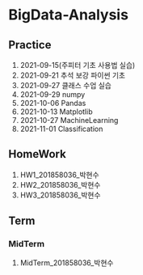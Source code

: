 # BigData-Analysis
## Practice
1. 2021-09-15(주피터 기초 사용법 실습)
2. 2021-09-21 추석 보강 파이썬 기초
3. 2021-09-27 클래스 수업 실습
4. 2021-09-29 numpy
5. 2021-10-06 Pandas
6. 2021-10-13 Matplotlib
7. 2021-10-27 MachineLearning
8. 2021-11-01 Classification

## HomeWork
1. HW1_201858036_박현수
2. HW2_201858036_박현수
3. HW3_201858036_박현수

## Term
### MidTerm
1. MidTerm_201858036_박현수
